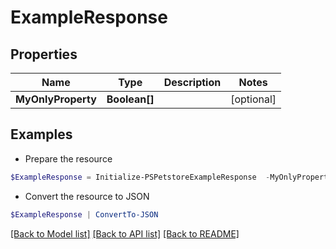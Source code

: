 # ExampleResponse
## Properties

Name | Type | Description | Notes
------------ | ------------- | ------------- | -------------
**MyOnlyProperty** | **Boolean[]** |  | [optional] 

## Examples

- Prepare the resource
```powershell
$ExampleResponse = Initialize-PSPetstoreExampleResponse  -MyOnlyProperty null
```

- Convert the resource to JSON
```powershell
$ExampleResponse | ConvertTo-JSON
```

[[Back to Model list]](../README.md#documentation-for-models) [[Back to API list]](../README.md#documentation-for-api-endpoints) [[Back to README]](../README.md)

